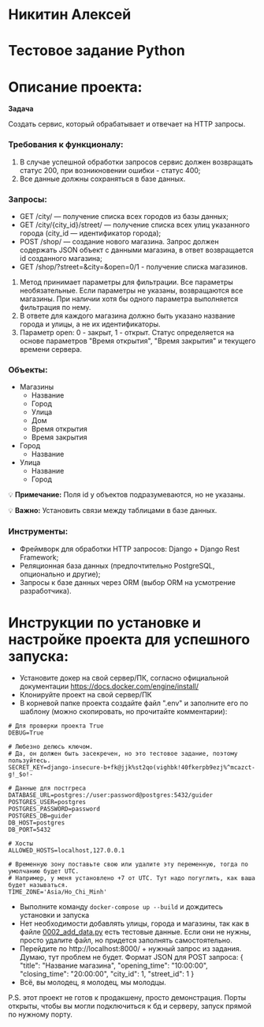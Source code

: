 # Никитин Алексей
# Тестовое задание Python
# Описание проекта:

**Задача**

Создать сервис, который обрабатывает и отвечает на HTTP запросы.


### **Требования к функционалу:**

1. В случае успешной обработки запросов сервис должен возвращать статус 200, при
возникновении ошибки - статус 400;
2. Все данные должны сохраняться в базе данных.

### **Запросы:**

- GET /city/ — получение списка всех городов из базы данных;
- GET /city/{city_id}/street/ — получение списка всех улиц указанного города
(city_id — идентификатор города);
- POST /shop/ — создание нового магазина. Запрос должен содержать JSON объект с
данными магазина, в ответ возвращается id созданного магазина;
- GET /shop/?street=&city=&open=0/1 - получение списка магазинов.

1. Метод принимает параметры для фильтрации. Все параметры необязательные. Если
параметры не указаны, возвращаются все магазины. При наличии хотя бы одного
параметра выполняется фильтрация по нему.
2. В ответе для каждого магазина должно быть указано название города и улицы, а не их идентификаторы.
3. Параметр open: 0 - закрыт, 1 - открыт. Статус определяется на основе параметров
"Время открытия", "Время закрытия" и текущего времени сервера.

### **Объекты:**

- Магазины
    - Название
    - Город
    - Улица
    - Дом
    - Время открытия
    - Время закрытия
- Город
    - Название
- Улица
    - Название
    - Город

💡 **Примечание:** Поля id у объектов подразумеваются, но не указаны.

💡 **Важно:** Установить связи между таблицами в базе данных.


### Инструменты:

- Фреймворк для обработки HTTP запросов: Django + Django Rest Framework;
- Реляционная база данных (предпочтительно PostgreSQL, опционально и другие);
- Запросы к базе данных через ORM (выбор ORM на усмотрение разработчика).


# Инструкции по установке и настройке проекта для успешного запуска:
- Установите докер на свой сервер/ПК, согласно официальной документации https://docs.docker.com/engine/install/
- Клонируйте проект на свой сервер/ПК
- В корневой папке проекта создайте файл ".env" и заполните его по шаблону (можно скопировать, но прочитайте комментарии):
```
# Для проверки проекта True
DEBUG=True 

# Любезно делюсь ключом. 
# Да, он должен быть засекречен, но это тестовое задание, поэтому пользуйтесь.
SECRET_KEY=django-insecure-b+fk@jjk%st2qo(vighbk!40fkerpb9ezj%^mcazct-g!_$o!- 

# Данные для постгреса
DATABASE_URL=postgres://user:password@postgres:5432/guider 
POSTGRES_USER=postgres
POSTGRES_PASSWORD=password
POSTGRES_DB=guider
DB_HOST=postgres
DB_PORT=5432

# Хосты 
ALLOWED_HOSTS=localhost,127.0.0.1

# Временную зону поставьте свою или удалите эту переменную, тогда по умолчанию будет UTC. 
# Например, у меня установлено +7 от UTC. Тут надо погуглить, как ваша будет называться.
TIME_ZONE='Asia/Ho_Chi_Minh'
```
- Выполните команду ```docker-compose up --build``` и дождитесь установки и запуска
- Нет необходимости добавлять улицы, города и магазины, так как в файле [0002_add_data.py](app%2Fmigrations%2F0002_add_data.py)
есть тестовые данные. Если они не нужны, просто удалите файл, но придется заполнять самостоятельно.
- Перейдите по http://localhost:8000/ + нужный запрос из задания. Думаю, тут проблем не будет. Формат JSON для POST запроса:
{
	"title": "Название магазина",
    "opening_time": "10:00:00",
    "closing_time": "20:00:00",
    "city_id": 1,
    "street_id": 1
}
- Всё, вы молодец, я молодец, мы молодцы.


P.S. этот проект не готов к продакшену, просто демонстрация. Порты открыты, чтобы вы могли 
подключиться к бд и серверу, запуск прямой по нужному порту.
